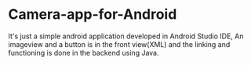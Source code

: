 # Camera-app-for-Android
It's just a simple android application developed in Android Studio IDE, An imageview and a button is in the front view(XML) and the linking and functioning is done in the backend  using Java.
